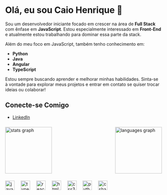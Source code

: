 # Olá, eu sou Caio Henrique 👋

Sou um desenvolvedor iniciante focado em crescer na área de **Full Stack** com ênfase em **JavaScript**. Estou especialmente interessado em **Front-End** e atualmente estou trabalhando para dominar essa parte da stack.

Além do meu foco em JavaScript, também tenho conhecimento em:

- **Python**
- **Java**
- **Angular**
- **TypeScript**

Estou sempre buscando aprender e melhorar minhas habilidades. Sinta-se à vontade para explorar meus projetos e entrar em contato se quiser trocar ideias ou colaborar!


## Conecte-se Comigo

- [LinkedIn](https://www.linkedin.com/in/caio-silva361/)

###

<div style="display: flex; justify-content: space-between; align-items: center;">
  <img src="https://github-readme-stats.vercel.app/api?username=caiosilvatrofino&hide_title=false&hide_rank=false&show_icons=true&include_all_commits=true&count_private=true&disable_animations=false&theme=dracula&locale=en&hide_border=false" height="150" alt="stats graph"  />
  <img src="https://github-readme-stats.vercel.app/api/top-langs?username=caiosilvatrofino&locale=en&hide_title=false&layout=compact&card_width=320&langs_count=5&theme=dracula&hide_border=false" height="150" alt="languages graph"  />
</div>

###

<div align="left">
  <img src="https://cdn.jsdelivr.net/gh/devicons/devicon/icons/javascript/javascript-original.svg" height="30" alt="javascript logo"  />
  <img width="12" />
  <img src="https://cdn.jsdelivr.net/gh/devicons/devicon/icons/typescript/typescript-original.svg" height="30" alt="typescript logo"  />
  <img width="12" />
  <img src="https://cdn.jsdelivr.net/gh/devicons/devicon/icons/react/react-original.svg" height="30" alt="react logo"  />
  <img width="12" />
  <img src="https://cdn.jsdelivr.net/gh/devicons/devicon/icons/html5/html5-original.svg" height="30" alt="html5 logo"  />
  <img width="12" />
  <img src="https://cdn.jsdelivr.net/gh/devicons/devicon/icons/css3/css3-original.svg" height="30" alt="css3 logo"  />
  <img width="12" />
  <img src="https://cdn.jsdelivr.net/gh/devicons/devicon/icons/python/python-original.svg" height="30" alt="python logo"  />
  <img width="12" />
  <img src="https://cdn.jsdelivr.net/gh/devicons/devicon/icons/csharp/csharp-original.svg" height="30" alt="csharp logo"  />
</div>

###



